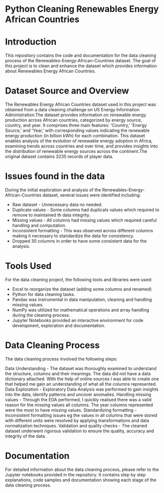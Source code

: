 # Python Cleaning Renewables Energy African Countries

# Introduction
This repository contains the code and documentation for the data cleaning process of the Renewables-Energy-African-Countries dataset. The goal of this project is to clean and enhance the dataset which provides information about Renewables Energy African Countries.

# Dataset Source and Overview
The Renewables Energy African Countries dataset used in this project was obtained from a data cleaning challenge on US Energy Information Administration.The dataset provides information on renewable energy production across African countries, categorized by energy source, country, and year. It comprises three main features: 'Country,' 'Energy Source,' and 'Year,' with corresponding values indicating the renewable energy production (in billion kWh) for each combination. This dataset enables analysis of the evolution of renewable energy adoption in Africa, examining trends across countries and over time, and provides insights into the distribution of renewable energy sources across the continent.The original  dataset contains 3235 records of player data. 

# Issues found in the data
During the initial exploration and analysis of the Renewables-Energy-African-Countries dataset, several issues were identified including:
- Raw dataset - Unnecessary data no needed.
- Duplicate values - Some columns had duplicats values which required to remove to maintained th data integrity.
- Missing values - All columns had missing values which required careful handling and computation.
- Inconsistent formatting - This was observed across different columns making it necessary to standardize the data for consistency.
- Dropped 30 columns in order to have some consistent data for the analysis.

# Tools Used
For the data cleaning project, the following tools and libraries were used:

- Excel to reorganize the dataset (adding some columns and renamed)
- Python for data cleaning tasks.
- Pandas was instrumental in data manipulation, cleaning and handling missing values.
- NumPy was utilized for mathematical operations and array handling during the cleaning process.
- Jupyter Notebooks provided an interactive environment for code development, exploration and documentation.

# Data Cleaning Process
The data cleaning process involved the following steps:

Data Understanding - The dataset was thoroughly examined to understand the structure, columns and their meanings. The data did not have a data dictionary attached. With the help of online sources I was able to create one that helped me gain an understanding of what all the columns represented.
Data Exploration - Exploratory Data Analysis was performed to gain insights into the data, identify patterns and uncover anomalies.
Handling missing values - Through the EDA performed, I quickly realised there was a valid reason for the missing values all columns. The year columns represented were the most to have missing values.
Standardizing formatting - Inconsistent formatting issues eg the values in all columns that were stored with different units were resolved by applying transformations and  data normalization techniques.
Validation and quality checks - The cleaned dataset underwent rigorous validation to ensure the quality, accuracy and integrity of the data.

# Documentation
For detailed information about the data cleaning process, please refer to the Jupyter notebooks provided in the repository. It contains step by step explanations, code samples and documentation showing each stage of the data cleaning process. 


